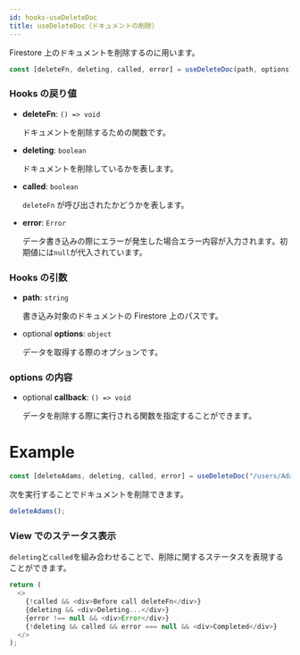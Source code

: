 ```yaml
---
id: hooks-useDeleteDoc
title: useDeleteDoc（ドキュメントの削除）
---
```


Firestore 上のドキュメントを削除するのに用います。

```js
const [deleteFn, deleting, called, error] = useDeleteDoc(path, options);
```

### Hooks の戻り値

- **deleteFn**: `() => void`

  ドキュメントを削除するための関数です。

- **deleting**: `boolean`

  ドキュメントを削除しているかを表します。

- **called**: `boolean`

  `deleteFn` が呼び出されたかどうかを表します。

- **error**: `Error`

  データ書き込みの際にエラーが発生した場合エラー内容が入力されます。初期値には`null`が代入されています。

### Hooks の引数

- **path**: `string`

  書き込み対象のドキュメントの Firestore 上のパスです。

- <span class="highlight">optional</span> **options**: `object`

  データを取得する際のオプションです。

### options の内容

- <span class="highlight">optional</span> **callback**: `() => void`

  データを削除する際に実行される関数を指定することができます。

# Example

```js
const [deleteAdams, deleting, called, error] = useDeleteDoc("/users/Adams");
```

次を実行することでドキュメントを削除できます。

```js
deleteAdams();
```

### View でのステータス表示

`deleting`と`called`を組み合わせることで、削除に関するステータスを表現することができます。

```js
return (
  <>
    {!called && <div>Before call deleteFn</div>}
    {deleting && <div>Deleting...</div>}
    {error !== null && <div>Error</div>}
    {!deleting && called && error === null && <div>Completed</div>}
  </>
);
```
